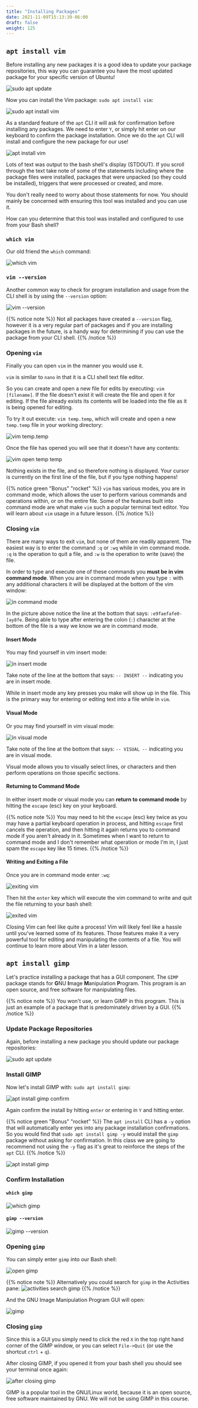 ```yaml
---
title: "Installing Packages"
date: 2021-11-09T15:13:39-06:00
draft: false
weight: 125
---
```


## `apt install vim`

Before installing any new packages it is a good idea to update your package repositories, this way you can guarantee you have the most updated package for your specific version of Ubuntu!

![sudo apt update](pictures/sudo-apt-update.png?classes=border)

Now you can install the Vim package: `sudo apt install vim`:

![sudo apt install vim](pictures/apt-install-vim-confirm.png?classes=border)

As a standard feature of the `apt` CLI it will ask for confirmation before installing any packages. We need to enter `Y`, or simply hit enter on our keyboard to confirm the package installation. Once we do the `apt` CLI will install and configure the new package for our use!

![apt install vim](pictures/apt-install-vim.png?classes=border)

Lots of text was output to the bash shell's display (STDOUT). If you scroll through the text take note of some of the statements including where the package files were installed, packages that were unpacked (so they could be installed), triggers that were processed or created, and more. 

You don't really need to worry about those statements for now. You should mainly be concerned with ensuring this tool was installed and you can use it.

How can you determine that this tool was installed and configured to use from your Bash shell?

### `which vim`

Our old friend the `which` command:

![which vim](pictures/which-vim.png?classes=border)

### `vim --version`

Another common way to check for program installation and usage from the CLI shell is by using the `--version` option:

![vim --version](pictures/vim-version.png?classes=border)

{{% notice note %}}
Not all packages have created a `--version` flag, however it is a very regular part of packages and if you are installing packages in the future, is a handy way for determining if you can use the package from your CLI shell.
{{% /notice %}}

### Opening `vim`

Finally you can open `vim` in the manner you would use it.

`vim` is similar to `nano` in that it is a CLI shell text file editor.

So you can create and open a new file for edits by executing: `vim [filename]`. If the file doesn't exist it will create the file and open it for editing. If the file already exists its contents will be loaded into the file as it is being opened for editing.

To try it out execute: `vim temp.temp`, which will create and open a new `temp.temp` file in your working directory:

![vim temp.temp](pictures/vim-temp-temp.png?classes=border)

Once the file has opened you will see that it doesn't have any contents:

![vim open temp temp](pictures/vim-open-temp-temp.png?classes=border)

Nothing exists in the file, and so therefore nothing is displayed. Your cursor is currently on the first line of the file, but if you type nothing happens! 

{{% notice green "Bonus" "rocket" %}}
`vim` has various modes, you are in command mode, which allows the user to perform various commands and operations within, or on the entire file. Some of the features built into command mode are what make `vim` such a popular terminal text editor. You will learn about `vim` usage in a future lesson.
{{% /notice %}}

### Closing `vim`

There are many ways to exit `vim`, but none of them are readily apparent. The easiest way is to enter the command `:q` or `:wq` while in vim command mode. `:q` is the operation to quit a file, and `:w` is the operation to write (save) the file.

In order to type and execute one of these commands you **must be in vim command mode**. When you are in command mode when you type `:` with any additional characters it will be displayed at the bottom of the vim window:

![in command mode](pictures/in-command-mode.png?classes=border)

In the picture above notice the line at the bottom that says: `:e9faefafe0-[ay8fe`. Being able to type after entering the colon (`:`) character at the bottom of the file is a way we know we are in command mode.

#### Insert Mode

You may find yourself in vim insert mode:

![in insert mode](pictures/vim-insert-mode.png?classes=border)

Take note of the line at the bottom that says: `-- INSERT --` indicating you are in insert mode. 

While in insert mode any key presses you make will show up in the file. This is the primary way for entering or editing text into a file while in `vim`.

#### Visual Mode

Or you may find yourself in vim visual mode:

![in visual mode](pictures/vim-visual-mode.png?classes=border)

Take note of the line at the bottom that says: `-- VISUAL --` indicating you are in visual mode.

Visual mode allows you to visually select lines, or characters and then perform operations on those specific sections.

#### Returning to Command Mode

In either insert mode or visual mode you can **return to command mode** by hitting the `escape` (esc) key on your keyboard.

{{% notice note %}}
You may need to hit the `escape` (esc) key twice as you may have a partial keyboard operation in process, and hitting `escape` first cancels the operation, and then hitting it again returns you to command mode if you aren't already in it. Sometimes when I want to return to command mode and I don't remember what operation or mode I'm in, I just spam the `escape` key like 15 times.
{{% /notice %}}

#### Writing and Exiting a File

Once you are in command mode enter `:wq`:

![exiting vim](pictures/exiting-vim.png?classes=border)

Then hit the `enter` key which will execute the vim command to write and quit the file returning to your bash shell:

![exited vim](pictures/exited-vim.png?classes=border)

Closing Vim can feel like quite a process! Vim will likely feel like a hassle until you've learned some of its features. Those features make it a very powerful tool for editing and manipulating the contents of a file. You will continue to learn more about Vim in a later lesson.

## `apt install gimp`

Let's practice installing a package that has a GUI component. The `GIMP` package stands for **G**NU **I**mage **M**anipulation **P**rogram. This program is an open source, and free software for manipulating files.

{{% notice note %}}
You won't use, or learn GIMP in this program. This is just an example of a package that is predominately driven by a GUI.
{{% /notice %}}

### Update Package Repositories

Again, before installing a new package you should update our package repositories:

![sudo apt update](pictures/sudo-apt-update.png?classes=border)

### Install GIMP

Now let's install GIMP with: `sudo apt install gimp`:

![apt install gimp confirm](pictures/apt-install-gimp-confirm.png?classes=border)

Again confirm the install by hitting `enter` or entering in `Y` and hitting enter.

{{% notice green "Bonus" "rocket" %}}
The `apt install` CLI has a `-y` option that will automatically enter yes into any package installation confirmations. So you would find that `sudo apt install gimp -y` would install the `gimp` package without asking for confirmation. In this class we are going to recommend not using the `-y` flag as it's great to reinforce the steps of the `apt` CLI.
{{% /notice %}}

![apt install gimp](pictures/apt-install-gimp.png?classes=border)

### Confirm Installation

#### `which gimp`

![which gimp](pictures/which-gimp.png?classes=border)

#### `gimp --version`

![gimp --version](pictures/gimp-version.png?classes=border)

### Opening `gimp`

You can simply enter `gimp` into our Bash shell:

![open gimp](pictures/open-gimp.png?classes=border)

{{% notice note %}}
Alternatively you could search for `gimp` in the Activities pane:
![activities search gimp](pictures/activities-search-gimp.png?classes=border)
{{% /notice %}}

And the GNU Image Manipulation Program GUI will open:

![gimp](pictures/gimp.png?classes=border)

### Closing `gimp`

Since this is a GUI you simply need to click the red `X` in the top right hand corner of the GIMP window, or you can select `File->Quit` (or use the shortcut `ctrl` + `q`).

After closing GIMP, if you opened it from your bash shell you should see your terminal once again:

![after closing gimp](pictures/after-closing-gimp.png?classes=border)

GIMP is a popular tool in the GNU/Linux world, because it is an open source, free software maintained by GNU. We will not be using GIMP in this course.